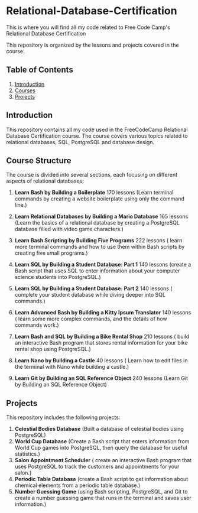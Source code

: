 # Relational-Database-Certification
This is where you will find all my code related to Free Code Camp's Relational Database Certification 

This repository is organized by the lessons and projects covered in the course.

## Table of Contents
1. [Introduction](#introduction)
2. [Courses](#course-structure)
3. [Projects](#projects)

## Introduction

This repository contains all my code used in the FreeCodeCamp Relational Database Certification course. The course covers various topics related to relational databases, SQL, PostgreSQL and database design.


## Course Structure

The course is divided into several sections, each focusing on different aspects of relational databases:

1. **Learn Bash by Building a Boilerplate** 170 lessons
   (Learn terminal commands by creating a website boilerplate using only the command line.)
   
2. **Learn Relational Databases by Building a Mario Database** 165 lessons
    (Learn the basics of a relational database by creating a PostgreSQL database filled with video game characters.)
   
3. **Learn Bash Scripting by Building Five Programs** 222 lessons
   ( learn more terminal commands and how to use them within Bash scripts by creating five small programs.)
   
4. **Learn SQL by Building a Student Database: Part 1** 140 lessons
   (create a Bash script that uses SQL to enter information about your computer science students into PostgreSQL.)
5. **Learn SQL by Building a Student Database: Part 2** 140 lessons
  ( complete your student database while diving deeper into SQL commands.)
    
6. **Learn Advanced Bash by Building a Kitty Ipsum Translator**	140 lessons
   ( learn some more complex commands, and the details of how commands work.)

7. **Learn Bash and SQL by Building a Bike Rental Shop** 210 lessons 
   (  build an interactive Bash program that stores rental information for your bike rental shop using PostgreSQL.)

8. **Learn Nano by Building a Castle** 40 lessons
   ( Learn how to edit files in the terminal with Nano while building a castle.)
    
9. **Learn Git by Building an SQL Reference Object** 240 lessons
    (Learn Git by Building an SQL Reference Object)

## Projects

This repository includes the following projects:

1. **Celestial Bodies Database**
   (Built a database of celestial bodies using PostgreSQL)
2. **World Cup Database**
   (Create a Bash script that enters information from World Cup games into PostgreSQL, then query the database for useful statistics.)
3. **Salon Appointment Scheduler**
  ( create an interactive Bash program that uses PostgreSQL to track the customers and appointments for your salon.)
5. **Periodic Table Database**
   (create a Bash script to get information about chemical elements from a periodic table database.)
6. **Number Guessing Game**
    (using Bash scripting, PostgreSQL, and Git to create a number guessing game that runs in the terminal and saves user information.)






